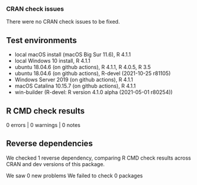 ### CRAN check issues

There were no CRAN check issues to be fixed.

## Test environments

* local macOS install (macOS Big Sur 11.6), R 4.1.1
* local Windows 10 install, R 4.1.1
* ubuntu 18.04.6 (on github actions), R 4.1.1, R 4.0.5, R 3.5
* ubuntu 18.04.6 (on github actions), R-devel (2021-10-25 r81105)
* Windows Server 2019 (on github actions), R 4.1.1
* macOS Catalina 10.15.7 (on github actions), R 4.1.1
* win-builder (R-devel: R version 4.1.0 alpha (2021-05-01 r80254))

## R CMD check results

0 errors | 0 warnings | 0 notes

## Reverse dependencies

We checked 1 reverse dependency, comparing R CMD check results across CRAN and dev versions of this package.

We saw 0 new problems
We failed to check 0 packages
